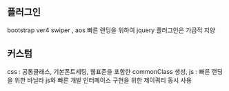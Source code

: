 ## 플러그인
bootstrap ver4
swiper , aos
빠른 랜딩을 위하여 jquery 플러그인은 가급적 지양

## 커스텀
css : 공통클래스, 기본폰트세팅, 웹표준을 포함한 commonClass 생성, 
js : 빠른 랜딩을 위한 바닐라 js와 빠른 개발 인터페이스 구현을 위한 제이쿼리 동시 사용
